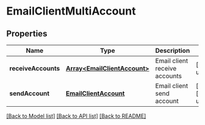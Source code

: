 
# EmailClientMultiAccount

## Properties
Name | Type | Description | Notes
------------ | ------------- | ------------- | -------------
**receiveAccounts** | [**Array&lt;EmailClientAccount&gt;**](EmailClientAccount.md) | Email client receive accounts              | [default to undefined]
**sendAccount** | [**EmailClientAccount**](EmailClientAccount.md) | Email client send account              | [optional] [default to undefined]



[[Back to Model list]](README.md#documentation-for-models) [[Back to API list]](README.md#documentation-for-api-endpoints) [[Back to README]](README.md)
